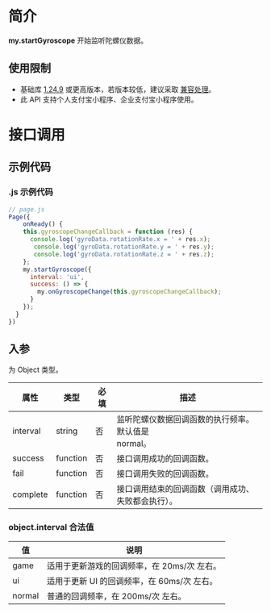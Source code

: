 
# 简介
**my.startGyroscope** 开始监听陀螺仪数据。

## 使用限制

- 基础库 [1.24.9](https://opendocs.alipay.com/mini/framework/lib) 或更高版本，若版本较低，建议采取 [兼容处理](https://opendocs.alipay.com/mini/framework/compatibility)。
- 此 API 支持个人支付宝小程序、企业支付宝小程序使用。

# 接口调用

## 示例代码

### .js 示例代码
```javascript
// page.js
Page({
	onReady() {
  	this.gyroscopeChangeCallback = function (res) {
      console.log('gyroData.rotationRate.x = ' + res.x);
       console.log('gyroData.rotationRate.y = ' + res.y);
       console.log('gyroData.rotationRate.z = ' + res.z);
    };
    my.startGyroscope({
      interval: 'ui',
      success: () => {
        my.onGyroscopeChange(this.gyroscopeChangeCallback);
      }
    });
  }
})
```

## 入参
为 Object 类型。

| **属性** | **类型** | **必填** | **描述** |
| --- | --- | --- | --- |
| interval | string | 否 | 监听陀螺仪数据回调函数的执行频率。默认值是<br />normal。 |
| success | function | 否 | 接口调用成功的回调函数。 |
| fail | function | 否 | 接口调用失败的回调函数。 |
| complete | function | 否 | 接口调用结束的回调函数（调用成功、失败都会执行）。 |


### object.interval 合法值
| **值** | **说明** |
| --- | --- |
| game | 适用于更新游戏的回调频率，在 20ms/次 左右。 |
| ui | 适用于更新 UI 的回调频率，在 60ms/次 左右。 |
| normal | 普通的回调频率，在 200ms/次 左右。 |

